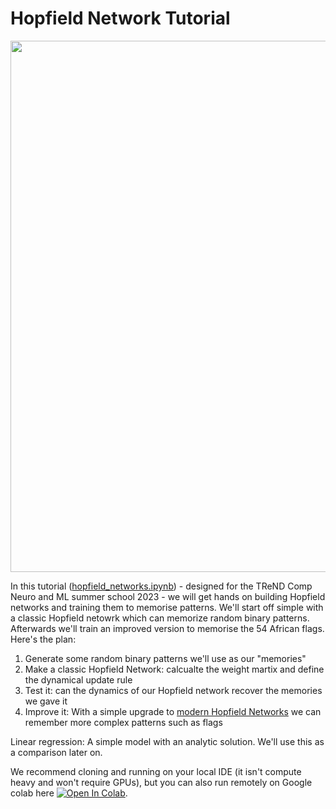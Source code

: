 # Hopfield Network Tutorial

<img src="images/hfn.gif" width=850>

In this tutorial ([hopfield_networks.ipynb](hopfield_networks.ipynb)) - designed for the TReND Comp Neuro and ML summer school 2023 - we will get hands on building Hopfield networks and training them to memorise patterns.  We'll start off simple with a classic Hopfield netowrk which can memorize random binary patterns. Afterwards we'll train an improved version to memorise the 54 African flags. Here's the plan: 

1. Generate some random binary patterns we'll use as our "memories" 
2. Make a classic Hopfield Network: calcualte the weight martix and define the dynamical update rule
3. Test it: can the dynamics of our Hopfield network recover the memories we gave it
4. Improve it: With a simple upgrade to [modern Hopfield Networks](https://ml-jku.github.io/hopfield-layers/#energy) we can remember more complex patterns such as flags

Linear regression: A simple model with an analytic solution. We'll use this as a comparison later on.

We recommend cloning and running on your local IDE (it isn't compute heavy and won't require GPUs), but you can also run remotely on Google colab here [![Open In Colab](https://colab.research.google.com/assets/colab-badge.svg)](https://colab.research.google.com/github/TomGeorge1234/HopfieldNetworkTutorial/blob/main/hopfield_networks.ipynb).